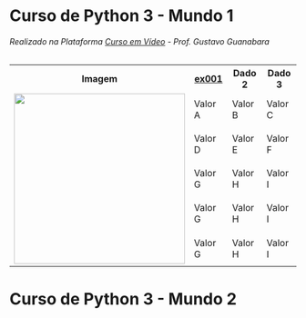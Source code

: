 # Curso de Python 3 - Mundo 1
###### Realizado na Plataforma [Curso em Vídeo](https://www.cursoemvideo.com/) - Prof. Gustavo Guanabara
<table>
    <tr>
        <th>Imagem</th>
        <th><a href="https://github.com/d1000so/Curso_de_Python_3/edit/main/README.md#curso-de-python-3---mundo-2">ex001</a></th>
        <th>Dado 2</th>
        <th>Dado 3</th>
        <!-- Adicione mais colunas de dados conforme necessário -->
    </tr>
    <tr>
        <td rowspan="5"><img src="https://www.cursoemvideo.com/wp-content/uploads/2019/09/Python3%E2%80%93Mundo1.png" width="300px"></td>
        <td>Valor A</td>
        <td>Valor B</td>
        <td>Valor C</td>
    </tr>
    <tr>
        <td>Valor D</td>
        <td>Valor E</td>
        <td>Valor F</td>
    </tr>
    <tr>
        <td>Valor G</td>
        <td>Valor H</td>
        <td>Valor I</td>
    </tr>
    <tr>
        <td>Valor G</td>
        <td>Valor H</td>
        <td>Valor I</td>
    </tr>
    <tr>
        <td>Valor G</td>
        <td>Valor H</td>
        <td>Valor I</td>
    </tr>
</table>

# Curso de Python 3 - Mundo 2

